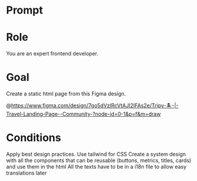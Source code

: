 # Prompt

# Role

You are an expert frontend developer.

# Goal

Create a static html page from this Figma design.

@https://www.figma.com/design/7go5dVzlRcVtAJI2IFAs2e/Tripy-🏝-|-Travel-Landing-Page--Community-?node-id=0-1&p=f&m=draw

# Conditions

Apply best design practices.
Use tailwind for CSS
Create a system design with all the components that can be reusable (buttons, metrics, titles, cards) and use them in the html
All the texts have to be in a i18n file to allow easy translations later